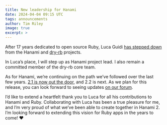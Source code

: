 ```yaml
---
title: New leadership for Hanami
date: 2024-04-04 09:15 UTC
tags: announcements
author: Tim Riley
image: true
excerpt: >
---
```


After 17 years dedicated to open source Ruby, Luca Guidi [has stepped down](https://discourse.hanamirb.org/t/stepping-down-from-hanami/933?u=jodosha) from the Hanami and [dry-rb](https://dry-rb.org) projects.

In Luca’s place, I will step up as Hanami project lead. I also remain a committed member of the dry-rb core team.

As for Hanami, we’re continuing on the path we’ve followed over the last few years. [2.1 is now out the door](/blog/2024/02/27/hanami-210), and 2.2 is next. As we plan for this release, you can look forward to seeing updates [on our forum](https://discourse.hanamirb.org/).

I’d like to extend a heartfelt thank you to Luca for all his contributions to Hanami and Ruby. Collaborating with Luca has been a true pleasure for me, and I’m very proud of what we’ve been able to create together in Hanami 2. I’m looking forward to extending this vision for Ruby apps in the years to come! ❤️
